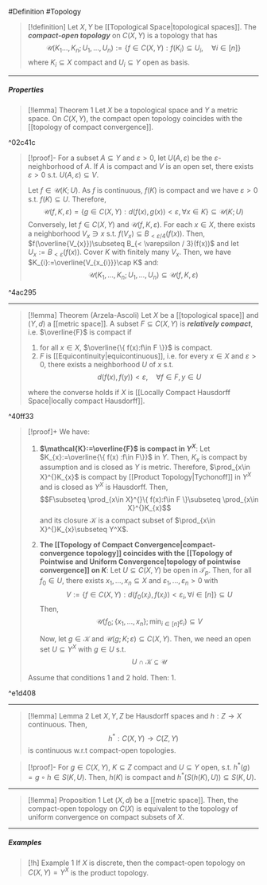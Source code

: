 #Definition #Topology 

> [!definition]
> Let $X,Y$ be [[Topological Space|topological spaces]]. The ***compact-open topology*** on $C(X,Y)$ is a topology that has $$\mathcal{U}(K_{1}\dots,K_{n};U_{1},\dots,U_{n}):=\{ f\in C(X,Y):f(K_{i})\subseteq U_{i},\quad \forall i\in [n] \}$$where $K_{i}\subseteq X$ compact and $U_{i}\subseteq Y$ open as basis.
---
##### Properties
> [!lemma] Theorem 1
> Let $X$ be a topological space and $Y$ a metric space. On $C(X,Y)$, the compact open topology coincides with the [[topology of compact convergence]].

^02c41c

> [!proof]-
> For a subset $A\subseteq Y$ and $\varepsilon>0$, let $U(A,\varepsilon)$ be the $\varepsilon$-neighborhood of $A$. If $A$ is compact and $V$ is an open set, there exists $\varepsilon>0$ s.t. $U(A,\varepsilon)\subseteq V$. 
> 
> Let $f\in\mathcal{U}(K;U)$. As $f$ is continuous, $f(K)$ is compact and we have $\varepsilon>0$ s.t. $f(K)\subseteq U$. Therefore, $$\mathcal{U}(f,K,\varepsilon)=\{ g\in C(X,Y):d(f(x),g(x))<\varepsilon,\forall x\in K \}\subseteq \mathcal{U}(K;U)$$Conversely, let $f\in C(X,Y)$ and $\mathcal{U}(f,K,\varepsilon)$. For each $x\in X$, there exists a neighborhood $V_{x}\ni x$ s.t. $f(V_{x})\subseteq B_{< \varepsilon / 4}(f(x))$. Then, $f(\overline{V_{x}})\subseteq B_{< \varepsilon / 3}(f(x))$ and let $U_{x}:=B_{<\varepsilon}(f(x))$. Cover $K$ with finitely many $V_{x}$. Then, we have $K_{i}:=\overline{V_{x_{i}}}\cap K$ and: $$\mathcal{U}(K_{1},\dots,K_{n};U_{1},\dots,U_{n})\subseteq \mathcal{U}(f,K,\varepsilon)$$

^4ac295

---
> [!lemma] Theorem (Arzela-Ascoli)
> Let $X$ be a [[topological space]] and $(Y,d)$ a [[metric space]]. A subset $F\subseteq C(X,Y)$ is ***relatively compact***, i.e. $\overline{F}$ is compact if
> 1. for all $x\in X$, $\overline{\{ f(x):f\in F \}}$ is compact.
> 2. $F$ is [[Equicontinuity|equicontinuous]], i.e. for every $x\in X$ and $\varepsilon>0$, there exists a neighborhood $U$ of $x$ s.t. $$d(f(x),f(y))<\varepsilon,\quad \forall f\in F,y\in U$$
> 
> where the converse holds if $X$ is [[Locally Compact Hausdorff Space|locally compact Hausdorff]].

^40ff33

> [!proof]+
> We have:
> 1. **$\mathcal{K}:=\overline{F}$ is compact in $Y^X$**:
>    Let $K_{x}:=\overline{\{ f(x) :f\in F\}}$ in $Y$. Then, $K_{x}$ is compact by assumption and is closed as $Y$ is metric. Therefore, $\prod_{x\in X}^{}K_{x}$ is compact by [[Product Topology|Tychonoff]] in $Y^X$ and is closed as $Y^X$ is Hausdorff. Then, $$F\subseteq \prod_{x\in X}^{}\{ f(x):f\in F \}\subseteq \prod_{x\in X}^{}K_{x}$$and its closure $\mathcal{K}$ is a compact subset of $\prod_{x\in X}^{}K_{x}\subseteq Y^X$.
> 2. **The [[Topology of Compact Convergence|compact-convergence topology]] coincides with the [[Topology of Pointwise and Uniform Convergence|topology of pointwise convergence]] on $K$**:
>    Let $U\subseteq C(X,Y)$ be open in $\mathcal{T}_{p}$. Then, for all $f_{0}\in U$, there exists $x_{1},\dots,x_{n}\subseteq X$ and $\varepsilon_{1},\dots,\varepsilon_{n}>0$ with $$V:=\{ f\in C(X,Y):d(f_{0}(x_{i}),f(x_{i}))<\varepsilon_{i}, \forall i\in [n] \}\subseteq U$$Then, $$\mathcal{U}\left( f_{0};\{ x_{1},\dots,x_{n} \};\min_{i\in[n]}\varepsilon_{i} \right)\subseteq V$$
>    
>    Now, let $g\in \mathcal{K}$ and $\mathcal{U}(g;K;\varepsilon)\subseteq C(X,Y)$. Then, we need an open set $U\subseteq Y^X$ with $g\in U$ s.t. $$U\cap \mathcal{K}\subseteq \mathcal{U}$$
> 
> Assume that conditions 1 and 2 hold. Then: 
> 1. 

^e1d408

---
> [!lemma] Lemma 2
> Let $X,Y,Z$ be Hausdorff spaces and $h:Z \to X$ continuous. Then, $$h^{*}:C(X,Y)\to C(Z,Y)$$is continuous w.r.t compact-open topologies.

> [!proof]-
> For $g\in C(X,Y)$, $K\subseteq Z$ compact and $U\subseteq Y$ open, s.t. $h^{*}(g)=g \circ h\in S(K,U)$. Then, $h(K)$ is compact and $h^{*}(S(h(K),U))\subseteq S(K,U)$.
---
> [!lemma] Proposition 1
> Let $(X,d)$ be a [[metric space]]. Then, the compact-open topology on $C(X)$ is equivalent to the topology of uniform convergence on compact subsets of $X$. 
---
##### Examples
> [!h] Example 1
> If $X$ is discrete, then the compact-open topology on $C(X,Y)=Y^X$ is the product topology. 